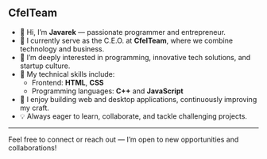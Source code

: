 ## CfelTeam

- 👋 Hi, I’m **Javarek** — passionate programmer and entrepreneur.
- 🌱 I currently serve as the C.E.O. at **CfelTeam**, where we combine technology and business.
- 👀 I’m deeply interested in programming, innovative tech solutions, and startup culture.
- 📂 My technical skills include:
  - Frontend: **HTML**, **CSS**
  - Programming languages: **C++** and **JavaScript** 
- 🚀 I enjoy building web and desktop applications, continuously improving my craft.
- 💡 Always eager to learn, collaborate, and tackle challenging projects.

---

Feel free to connect or reach out — I’m open to new opportunities and collaborations!
